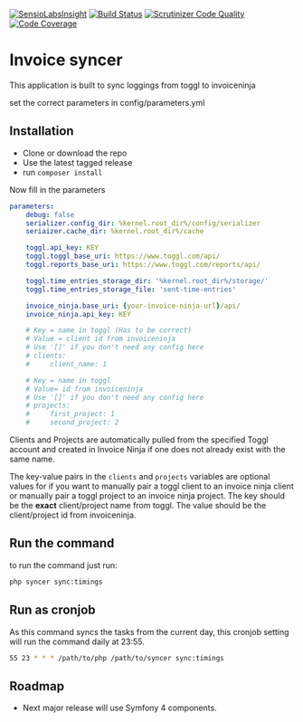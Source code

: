 [![SensioLabsInsight](https://insight.sensiolabs.com/projects/c75bd15a-5d40-4879-9a2f-23e4a6b683e0/mini.png)](https://insight.sensiolabs.com/projects/c75bd15a-5d40-4879-9a2f-23e4a6b683e0)
[![Build Status](https://travis-ci.org/Matth--/toggl-invoiceninja-sync.svg?branch=master)](https://travis-ci.org/Matth--/toggl-invoiceninja-sync)
[![Scrutinizer Code Quality](https://scrutinizer-ci.com/g/Matth--/toggl-invoiceninja-sync/badges/quality-score.png?b=master)](https://scrutinizer-ci.com/g/Matth--/toggl-invoiceninja-sync/?branch=master)
[![Code Coverage](https://scrutinizer-ci.com/g/Matth--/toggl-invoiceninja-sync/badges/coverage.png?b=master)](https://scrutinizer-ci.com/g/Matth--/toggl-invoiceninja-sync/?branch=master)

# Invoice syncer
This application is built to sync loggings from toggl to invoiceninja

set the correct parameters in config/parameters.yml

## Installation

- Clone or download the repo
- Use the latest tagged release
- run `composer install`

Now fill in the parameters
```yaml
parameters:
    debug: false
    serializer.config_dir: %kernel.root_dir%/config/serializer
    seriaizer.cache_dir: %kernel.root_dir%/cache

    toggl.api_key: KEY
    toggl.toggl_base_uri: https://www.toggl.com/api/
    toggl.reports_base_uri: https://www.toggl.com/reports/api/

    toggl.time_entries_storage_dir: '%kernel.root_dir%/storage/'
    toggl.time_entries_storage_file: 'sent-time-entries'

    invoice_ninja.base_uri: {your-invoice-ninja-url}/api/
    invoice_ninja.api_key: KEY

    # Key = name in toggl (Has to be correct)
    # Value = client id from invoiceninja
    # Use '[]' if you don't need any config here
    # clients:
    #     client_name: 1

    # Key = name in toggl
    # Value= id from invoiceninja
    # Use '[]' if you don't need any config here
    # projects:
    #     first_project: 1
    #     second_project: 2
```

Clients and Projects are automatically pulled from the specified Toggl account and created in Invoice Ninja if one does not already exist with the same name.

The key-value pairs in the `clients` and `projects` variables are optional values for if you want to manually pair a toggl client to an invoice ninja client or manually pair a toggl project to an invoice ninja project. The key should be the **exact** client/project name from toggl. The value should be the client/project id from invoiceninja.

## Run the command

to run the command just run:

```bash
php syncer sync:timings
```

## Run as cronjob

As this command syncs the tasks from the current day, this cronjob setting will run the command daily at 23:55.

```bash
55 23 * * * /path/to/php /path/to/syncer sync:timings
```

## Roadmap

- Next major release will use Symfony 4 components.
